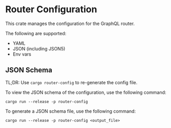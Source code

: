# Router Configuration

This crate manages the configuration for the GraphQL router.

The following are supported:

- YAML
- JSON (including JSON5)
- Env vars

## JSON Schema

TL;DR: Use `cargo router-config` to re-generate the config file.

To view the JSON schema of the configuration, use the following command:

```
cargo run --release -p router-config
```

To generate a JSON schema file, use the following command:

```
cargo run --release -p router-config <output_file>
```
